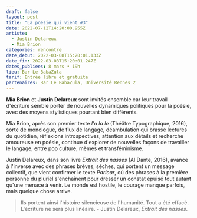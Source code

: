 ```yaml
---
draft: false
layout: post
title: "La poésie qui vient #3"
date: 2022-07-12T14:20:00.955Z
artiste:
  - Justin Delareux
  - Mia Brion
categories: rencontre
date_debut: 2022-03-08T15:20:01.133Z
date_fin: 2022-03-08T15:20:01.247Z
dates_publiees: 8 mars • 19h
lieu: Bar Le BabaZula
tarif: Entrée libre et gratuite
partenaires: Bar Le BabaZula, Université Rennes 2
---
```

**Mia Brion** et **Justin Delareux** sont invités ensemble car leur travail d'écriture semble porter de nouvelles dynamiques politiques pour la poésie, avec des moyens stylistiques pourtant bien différents.

Mia Brion, après son premier texte *l'a la le* (Théâtre Typographique, 2016), sorte de monologue, de flux de langage, déambulation qui brasse lectures du quotidien, réflexions introspectives, attention aux détails et recherche amoureuse en poésie, continue d'explorer de nouvelles façons de travailler le langage, entre pop culture, mèmes et transféminisme. 

Justin Delareux, dans son livre *Extrait des nasses* (Al Dante, 2016), avance à l'inverse avec des phrases brèves, sèches, qui portent un message collectif, que vient confirmer le texte *Parloar*, où des phrases à la première personne du pluriel s'enchaînent pour dresser un constat épuisé tout autant qu'une menace à venir. Le monde est hostile, le courage manque parfois, mais quelque chose arrive.

> Ils portent ainsi l'histoire silencieuse de l'humanité. Tout a été effacé. L'écriture ne sera plus linéaire. - Justin Delareux, *Extrait des nasses*.